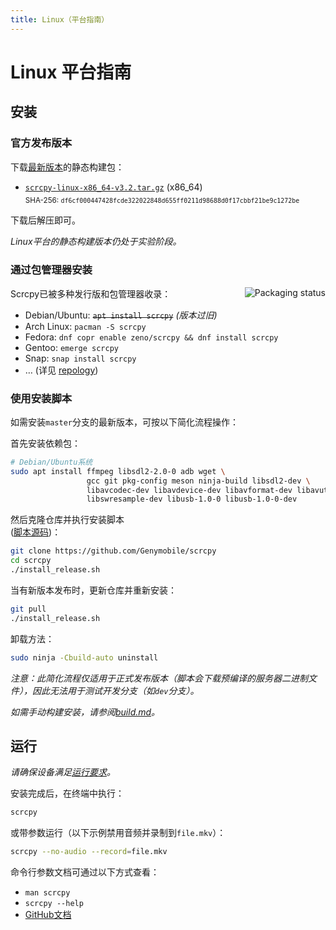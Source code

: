 ```yaml
---
title: Linux（平台指南）
---
```


# Linux 平台指南

## 安装

### 官方发布版本

下载[最新版本]的静态构建包：

- [`scrcpy-linux-x86_64-v3.2.tar.gz`][direct-linux-x86_64] (x86_64)  
  <sub>SHA-256: `df6cf000447428fcde322022848d655ff0211d98688d0f17cbbf21be9c1272be`</sub>

[最新版本]: https://github.com/Genymobile/scrcpy/releases/latest  
[direct-linux-x86_64]: https://github.com/Genymobile/scrcpy/releases/download/v3.2/scrcpy-linux-x86_64-v3.2.tar.gz  

下载后解压即可。

_Linux平台的静态构建版本仍处于实验阶段。_

### 通过包管理器安装

<a href="https://repology.org/project/scrcpy/versions"><img src="https://repology.org/badge/vertical-allrepos/scrcpy.svg" alt="Packaging status" align="right"></a>

Scrcpy已被多种发行版和包管理器收录：

- Debian/Ubuntu: ~~`apt install scrcpy`~~ _(版本过旧)_  
- Arch Linux: `pacman -S scrcpy`  
- Fedora: `dnf copr enable zeno/scrcpy && dnf install scrcpy`  
- Gentoo: `emerge scrcpy`  
- Snap: `snap install scrcpy`  
- … (详见 [repology](https://repology.org/project/scrcpy/versions))  

### 使用安装脚本

如需安装`master`分支的最新版本，可按以下简化流程操作：

首先安装依赖包：

```bash
# Debian/Ubuntu系统
sudo apt install ffmpeg libsdl2-2.0-0 adb wget \
                 gcc git pkg-config meson ninja-build libsdl2-dev \
                 libavcodec-dev libavdevice-dev libavformat-dev libavutil-dev \
                 libswresample-dev libusb-1.0-0 libusb-1.0-0-dev
```

然后克隆仓库并执行安装脚本  
([脚本源码](https://cdn.jsdelivr.net/gh/Genymobile/scrcpy@master/install_release.sh))：

```bash
git clone https://github.com/Genymobile/scrcpy
cd scrcpy
./install_release.sh
```

当有新版本发布时，更新仓库并重新安装：

```bash
git pull
./install_release.sh
```

卸载方法：

```bash
sudo ninja -Cbuild-auto uninstall
```

_注意：此简化流程仅适用于正式发布版本（脚本会下载预编译的服务器二进制文件），因此无法用于测试开发分支（如`dev`分支）。_

_如需手动构建安装，请参阅[build.md](/zhHans/reference/scrcpy/build)。_

## 运行

_请确保设备满足[运行要求](/zhHans/reference/scrcpy/#prerequisites)。_

安装完成后，在终端中执行：

```bash
scrcpy
```

或带参数运行（以下示例禁用音频并录制到`file.mkv`）：

```bash
scrcpy --no-audio --record=file.mkv
```

命令行参数文档可通过以下方式查看：  
- `man scrcpy`  
- `scrcpy --help`  
- [GitHub文档](https://github.com/Genymobile/scrcpy)